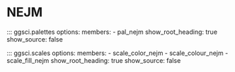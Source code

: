 # NEJM

::: ggsci.palettes
    options:
      members:
        - pal_nejm
      show_root_heading: true
      show_source: false

::: ggsci.scales
    options:
      members:
        - scale_color_nejm
        - scale_colour_nejm
        - scale_fill_nejm
      show_root_heading: true
      show_source: false
